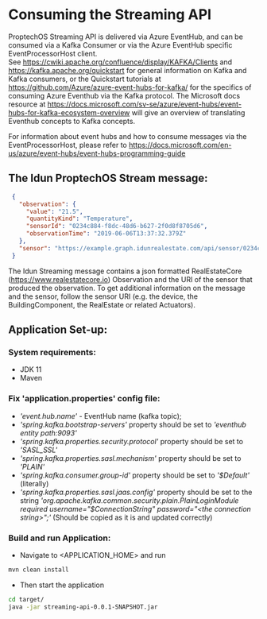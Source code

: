 # Consuming the Streaming API
ProptechOS Streaming API is delivered via Azure EventHub, and can be consumed via a Kafka Consumer or via the Azure EventHub specific EventProcessorHost client.  
See https://cwiki.apache.org/confluence/display/KAFKA/Clients and https://kafka.apache.org/quickstart for general information on Kafka and Kafka consumers, or the Quickstart tutorials at https://github.com/Azure/azure-event-hubs-for-kafka/ for the specifics of consuming Azure Eventhub via the Kafka protocol. The Microsoft docs resource at https://docs.microsoft.com/sv-se/azure/event-hubs/event-hubs-for-kafka-ecosystem-overview will give an overview of translating Eventhub concepts to Kafka concepts. 

For information about event hubs and how to consume messages via the EventProcessorHost, please refer to https://docs.microsoft.com/en-us/azure/event-hubs/event-hubs-programming-guide

 ## The Idun ProptechOS Stream message:
```json
 {
   "observation": {
     "value": "21.5",
     "quantityKind": "Temperature",
     "sensorId": "0234c884-f8dc-48d6-b627-2f0d8f8705d6",
     "observationTime": "2019-06-06T13:37:32.379Z"
   },
   "sensor": "https://example.graph.idunrealestate.com/api/sensor/0234c884-f8dc-48d6-b627-2f0d8f8705d6"
 }
```

 The Idun Streaming message contains a json formatted RealEstateCore (https://www.realestatecore.io) Observation and the URI of the sensor that produced the observation. To get additional information on the message and the sensor, follow the sensor URI (e.g. the device, the BuildingComponent, the RealEstate or related Actuators).
 
 ## Application Set-up:
 ### System requirements:
 * JDK 11
 * Maven
 ### Fix 'application.properties' config file:
 * _'event.hub.name'_ - EventHub name (kafka topic);
 * _'spring.kafka.bootstrap-servers'_ property should be set to _'eventhub entity path:9093'_  
 * _'spring.kafka.properties.security.protocol'_ property should be set to _'SASL_SSL'_  
 * _'spring.kafka.properties.sasl.mechanism'_ property should be set to _'PLAIN'_    
 * _'spring.kafka.consumer.group-id'_ property should be set to _'$Default'_ (literally)  
 * _'spring.kafka.properties.sasl.jaas.config'_ property should be set to the string _'org.apache.kafka.common.security.plain.PlainLoginModule required username="$ConnectionString" password="\<the connection string\>";'_ (Should be copied as it is and updated correctly)
 ### Build and run Application:
 * Navigate to <APPLICATION_HOME> and run
 ``` bash
 mvn clean install 
 ```
 * Then start the application
 ```bash
 cd target/
 java -jar streaming-api-0.0.1-SNAPSHOT.jar
 ```
 
